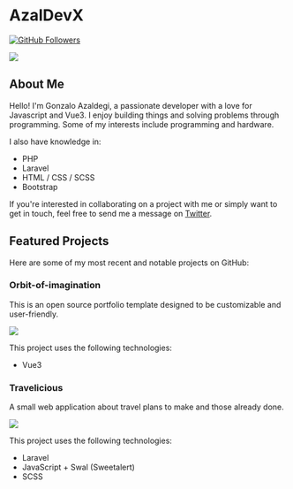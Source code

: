 # AzalDevX

[![GitHub Followers](https://img.shields.io/github/followers/AzalDevX.svg?style=social)](https://github.com/AzalDevX)

[![](https://img.shields.io/github/last-commit/AzalDevX/travelicious.svg?style=flat-square)](https://github.com/AzalDevX/travelicious)

## About Me
Hello! I'm Gonzalo Azaldegi, a passionate developer with a love for Javascript and Vue3. I enjoy building things and solving problems through programming. Some of my interests include programming and hardware.

I also have knowledge in:
- PHP
- Laravel
- HTML / CSS / SCSS
- Bootstrap
  
If you're interested in collaborating on a project with me or simply want to get in touch, feel free to send me a message on [Twitter](https://twitter.com/g_azaldegi).

## Featured Projects
Here are some of my most recent and notable projects on GitHub:

### Orbit-of-imagination
This is an open source portfolio template designed to be customizable and user-friendly.

[![](https://img.shields.io/github/last-commit/AzalDevX/orbit-of-imagination.svg?style=flat-square)](https://github.com/AzalDevX/orbit-of-imagination)

This project uses the following technologies:
- Vue3

### Travelicious
A small web application about travel plans to make and those already done.

[![](https://img.shields.io/github/last-commit/AzalDevX/travelicious.svg?style=flat-square)](https://github.com/AzalDevX/travelicious)

This project uses the following technologies:
- Laravel
- JavaScript + Swal (Sweetalert)
- SCSS

